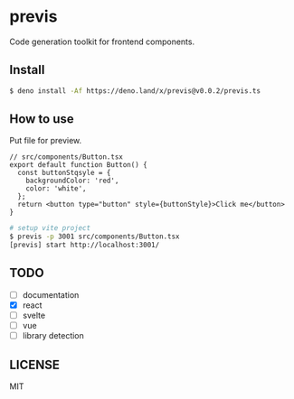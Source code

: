 # previs

Code generation toolkit for frontend components.

## Install

```bash
$ deno install -Af https://deno.land/x/previs@v0.0.2/previs.ts
```

## How to use

Put file for preview.

```tsx
// src/components/Button.tsx
export default function Button() {
  const buttonStqsyle = {
    backgroundColor: 'red',
    color: 'white',
  };
  return <button type="button" style={buttonStyle}>Click me</button>
}
```

```bash
# setup vite project
$ previs -p 3001 src/components/Button.tsx
[previs] start http://localhost:3001/
```

## TODO

- [ ] documentation
- [x] react
- [ ] svelte
- [ ] vue
- [ ] library detection

## LICENSE

MIT